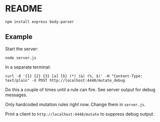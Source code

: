 # README

```
npm install express body-parser
```

## Example

Start the server:

```
node server.js
```

In a separate terminal:

```
curl -d '{1} {2} {3} [a] [b] (*) (&) (%, $)' -H "Content-Type: text/plain" -X POST http://localhost:4448/mutate_debug
```

Do this a couple of times until a rule can fire. See server output for debug messages.

Only hardcoded mutation rules right now. Change them in `server.js`.

Print a client to `http://localhost:4448/mutate` to suppress debug output.
